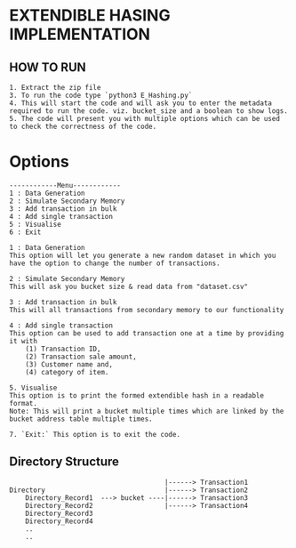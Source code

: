 # EXTENDIBLE HASING IMPLEMENTATION


HOW TO RUN
----------
    1. Extract the zip file
    3. To run the code type `python3 E_Hashing.py`
    4. This will start the code and will ask you to enter the metadata required to run the code. viz. bucket_size and a boolean to show logs.
    5. The code will present you with multiple options which can be used to check the correctness of the code.
# Options
    ------------Menu------------
    1 : Data Generation
    2 : Simulate Secondary Memory
    3 : Add transaction in bulk
    4 : Add single transaction
    5 : Visualise
    6 : Exit

    1 : Data Generation
    This option will let you generate a new random dataset in which you have the option to change the number of transactions.

    2 : Simulate Secondary Memory 
    This will ask you bucket size & read data from "dataset.csv"

    3 : Add transaction in bulk
    This will all transactions from secondary memory to our functionality

    4 : Add single transaction
    This option can be used to add transaction one at a time by providing it with 
        (1) Transaction ID, 
        (2) Transaction sale amount, 
        (3) Customer name and, 
        (4) category of item.
    
    5. Visualise 
    This option is to print the formed extendible hash in a readable format. 
    Note: This will print a bucket multiple times which are linked by the bucket address table multiple times.

    7. `Exit:` This option is to exit the code.


Directory Structure
----------------------

                                           |------> Transaction1
    Directory                              |------> Transaction2
        Directory_Record1  ---> bucket ----|------> Transaction3
        Directory_Record2                  |------> Transaction4
        Directory_Record3 
        Directory_Record4
        ..
        ..
